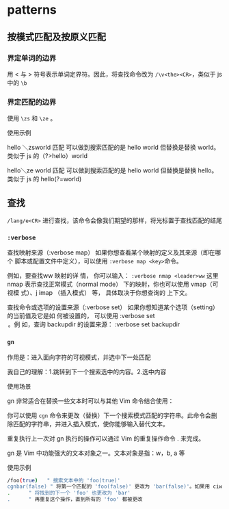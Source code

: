 # patterns

## 按模式匹配及按原义匹配

### 界定单词的边界

用 < 与 > 符号表示单词定界符。因此，将查找命令改为 `/\v<the><CR>`，类似于 js 中的 `\b`

### 界定匹配的边界

使用 `\zs` 和 `\ze` 。

使用示例

hello ＼zsworld 匹配 可以做到搜索匹配的是 hello world 但替换是替换 world。类似于 js 的（?>hello）world

hello＼ze world 匹配 可以做到搜索匹配的是 hello world 但替换是替换 hello。类似于 js 的 hello(?=world)

## 查找

`/lang/e<CR>` 进行查找，该命令会像我们期望的那样，将光标置于查找匹配的结尾

### `:verbose`

查找映射来源（:verbose map） 如果你想查看某个映射的定义及其来源（即在哪个 脚本或配置文件中定义），可以使用 `:verbose map <key>`命令。

例如，要查找<leader>ww 映射的详 情， 你可以输入： `:verbose nmap <leader>ww` 这里 nmap 表示查找正常模式（normal mode） 下的映射，你也可以使用 vmap（可视模 式）、j imap （插入模式） 等， 具体取决于你想查询的 上下文。

查找命令或选项的设置来源（:verbose set） 如果你想知道某个选项（setting）的当前值及它是如 何被设置的， 可以使用 :verbose set <option> 。例 如，查询 backupdir 的设置来源： `:verbose set backupdir`

### `gn`

作用是：进入面向字符的可视模式，并选中下一处匹配

我自己的理解：1.跳转到下一个搜索选中的内容。2.选中内容

使用场景

gn 非常适合在替换一些文本时可以与其他 Vim 命令结合使用：

你可以使用 `cgn` 命令来更改（替换）下一个搜索模式匹配的字符串。此命令会删除匹配的字符串，并进入插入模式，使你能够输入替代文本。

重复执行上一次对 gn 执行的操作可以通过 Vim 的重复操作命令 . 来完成。

gn 是 Vim 中功能强大的文本对象之一。文本对象是指：w，b, a 等

使用示例

```bash
/foo(true)   " 搜索文本中的 'foo(true)'
cgnbar(false) " 将第一个匹配的 'foo(false)' 更改为 'bar(false)'。如果用 ciw 就会导致只修改 foo 为 bar 的情况
.      " 将找到的下一个 'foo' 也更改为 'bar'
.      " 再重复这个操作，直到所有的 'foo' 都被更改
```
